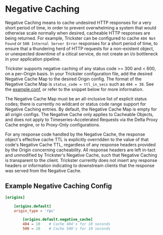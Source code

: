 # Negative Caching

Negative Caching means to cache undesired HTTP responses for a very short period of time, in order to prevent overwhelming a system that would otherwise scale normally when desired, cacheable HTTP responses are being returned. For example, Trickster can be configured to cache `404 Not Found` or `500 Internal Server Error` responses for a short period of time, to ensure that a thundering herd of HTTP requests for a non-existent object, or unexpected downtime of a citical service, do not create an i/o bottleneck in your application pipeline.

Trickster supports negative caching of any status code >= 300 and < 600, on a per-Origin basis. In your Trickster configuration file, add the desired Negative Cache Map to the desired Origin config. The format of the Negative Cache Map is `status_code = ttl_in_secs` such as `404 = 30`. See the [example.conf](../cmd/trickster/conf/example.conf), or refer to the snippet below for more information.

The Negative Cache Map must be an all-inclusive list of explicit status codes; there is currently no wildcard or status code range support for Negative Caching entries. By default, the Negative Cache Map is empty for all origin configs. The Negative Cache only applies to Cacheable Objects, and does not apply to Timeseries-Accelerated Requests via the Delta Proxy Cache engine, or to Proxy-Only configurations.

For any response code handled by the Negative Cache, the response object's effective cache TTL is explicitly overridden to the value of that code's Negative Cache TTL, regardless of any response headers provided by the Origin concerning cacheability. All response headers are left in-tact and unmodified by Trickster's Negative Cache, such that Negative Caching is transparent to the client. Trickster currently does not insert any response headers or information indicating to downstream clients that the response was served from the Negative Cache.

## Example Negative Caching Config

```toml
[origins]

    [origins.default]
    origin_type = 'rpc'

        [origins.default.negative_cache]
        404 = 10    # Cache 404's for 10 seconds
        500 = 10    # Cache 500's for 10 seconds
```
